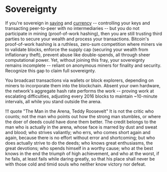 # Sovereignty

If you're sovereign in [saving](../../saving/index.md) and [currency](../../currency/index.md) -- controlling your keys and transacting peer-to-peer with no intermediaries -- but you do not participate in mining (proof-of-work hashing), then you are still trusting third parties to secure your wealth and process your transactions. Bitcoin's proof-of-work hashing is a ruthless, zero-sum competition where miners vie to validate blocks, enforce the supply cap (securing your wealth from inflationary theft), prevent abuse like double-spends, all through sheer computational power. Yet, without joining this fray, your sovereignty remains incomplete -- reliant on anonymous miners for finality and security. Recognize this gap to claim full sovereignty.

You broadcast transactions via wallets or block explorers, depending on miners to incorporate them into the blockchain. Absent your own hardware, the network's aggregate hash rate performs the work -- proving work at escalating difficulties, adjusting every 2016 blocks to maintain ~10-minute intervals, all while you stand outside the arena.

!!! quote "The Man in the Arena, Teddy Roosevelt"
    It is not the critic who counts; not the man who points out how the strong man stumbles, or where the doer of deeds could have done them better. The credit belongs to the man who is actually in the arena, whose face is marred by dust and sweat and blood; who strives valiantly; who errs, who comes short again and again, because there is no effort without error and shortcoming; but who does actually strive to do the deeds; who knows great enthusiasms, the great devotions; who spends himself in a worthy cause; who at the best knows in the end the triumph of high achievement, and who at the worst, if he fails, at least fails while daring greatly, so that his place shall never be with those cold and timid souls who neither know victory nor defeat.



